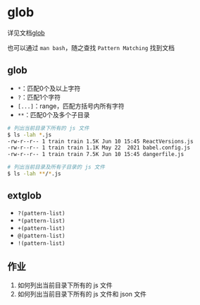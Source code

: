 # glob

详见文档[glob](https://man7.org/linux/man-pages/man7/glob.7.html)

也可以通过 `man bash`，随之查找 `Pattern Matching` 找到文档

## glob

+ `*`：匹配0个及以上字符
+ `?`：匹配1个字符
+ `[...]`：range，匹配方括号内所有字符
+ `**`：匹配0个及多个子目录

``` bash
# 列出当前目录下所有的 js 文件
$ ls -lah *.js
-rw-r--r-- 1 train train 1.5K Jun 10 15:45 ReactVersions.js
-rw-r--r-- 1 train train 1.1K May 22  2021 babel.config.js
-rw-r--r-- 1 train train 7.5K Jun 10 15:45 dangerfile.js

# 列出当前目录及所有子目录的 js 文件
$ ls -lah **/*.js
```

## extglob

+ `?(pattern-list)`
+ `*(pattern-list)`
+ `+(pattern-list)`
+ `@(pattern-list)`
+ `!(pattern-list)`

## 作业

1. 如何列出当前目录下所有的 js 文件
1. 如何列出当前目录下所有的 js 文件和 json 文件
